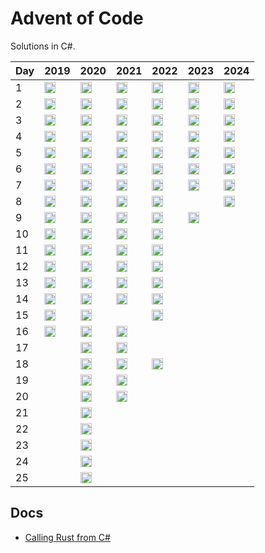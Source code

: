 # Advent of Code
Solutions in C#.

| Day | 2019 | 2020 | 2021 | 2022 | 2023 | 2024 |
|-----|------|------|------|------|------|------|
| 1  | [<img src="https://cdn.jsdelivr.net/gh/devicons/devicon/icons/csharp/csharp-original.svg" alt="C#" width="18" height="18">](https://github.com/sindrekjr/AdventOfCode/blob/master/AdventOfCode.Solutions/Year2019/Day01/Solution.cs) | [<img src="https://cdn.jsdelivr.net/gh/devicons/devicon/icons/csharp/csharp-original.svg" alt="C#" width="18" height="18">](https://github.com/sindrekjr/AdventOfCode/blob/master/AdventOfCode.Solutions/Year2020/Day01/Solution.cs) | [<img src="https://cdn.jsdelivr.net/gh/devicons/devicon/icons/csharp/csharp-original.svg" alt="C#" width="18" height="18">](https://github.com/sindrekjr/AdventOfCode/blob/master/AdventOfCode.Solutions/Year2021/Day01/Solution.cs) | [<img src="https://cdn.jsdelivr.net/gh/devicons/devicon@latest/icons/rust/rust-original.svg" alt="Rust" width="18" height="18">](https://github.com/sindrekjr/AdventOfCode/blob/master/AdventOfCode.Solutions.Rust/src/y2022/d01.rs) | [<img src="https://cdn.jsdelivr.net/gh/devicons/devicon/icons/csharp/csharp-original.svg" alt="C#" width="18" height="18">](https://github.com/sindrekjr/AdventOfCode/blob/master/AdventOfCode.Solutions/Year2023/Day01/Solution.cs) | [<img src="https://cdn.jsdelivr.net/gh/devicons/devicon@latest/icons/rust/rust-original.svg" alt="Rust" width="18" height="18">](https://github.com/sindrekjr/AdventOfCode/blob/master/AdventOfCode.Solutions.Rust/src/y2024/d01.rs)
| 2  | [<img src="https://cdn.jsdelivr.net/gh/devicons/devicon/icons/csharp/csharp-original.svg" alt="C#" width="18" height="18">](https://github.com/sindrekjr/AdventOfCode/blob/master/AdventOfCode.Solutions/Year2019/Day02/Solution.cs) | [<img src="https://cdn.jsdelivr.net/gh/devicons/devicon/icons/csharp/csharp-original.svg" alt="C#" width="18" height="18">](https://github.com/sindrekjr/AdventOfCode/blob/master/AdventOfCode.Solutions/Year2020/Day02/Solution.cs) | [<img src="https://cdn.jsdelivr.net/gh/devicons/devicon/icons/csharp/csharp-original.svg" alt="C#" width="18" height="18">](https://github.com/sindrekjr/AdventOfCode/blob/master/AdventOfCode.Solutions/Year2021/Day02/Solution.cs) | [<img src="https://cdn.jsdelivr.net/gh/devicons/devicon/icons/csharp/csharp-original.svg" alt="C#" width="18" height="18">](https://github.com/sindrekjr/AdventOfCode/blob/master/AdventOfCode.Solutions/Year2022/Day02/Solution.cs) | [<img src="https://cdn.jsdelivr.net/gh/devicons/devicon/icons/csharp/csharp-original.svg" alt="C#" width="18" height="18">](https://github.com/sindrekjr/AdventOfCode/blob/master/AdventOfCode.Solutions/Year2023/Day02/Solution.cs) | [<img src="https://cdn.jsdelivr.net/gh/devicons/devicon@latest/icons/rust/rust-original.svg" alt="Rust" width="18" height="18">](https://github.com/sindrekjr/AdventOfCode/blob/master/AdventOfCode.Solutions.Rust/src/y2024/d02.rs)
| 3  | [<img src="https://cdn.jsdelivr.net/gh/devicons/devicon/icons/csharp/csharp-original.svg" alt="C#" width="18" height="18">](https://github.com/sindrekjr/AdventOfCode/blob/master/AdventOfCode.Solutions/Year2019/Day03/Solution.cs) | [<img src="https://cdn.jsdelivr.net/gh/devicons/devicon/icons/csharp/csharp-original.svg" alt="C#" width="18" height="18">](https://github.com/sindrekjr/AdventOfCode/blob/master/AdventOfCode.Solutions/Year2020/Day03/Solution.cs) | [<img src="https://cdn.jsdelivr.net/gh/devicons/devicon/icons/csharp/csharp-original.svg" alt="C#" width="18" height="18">](https://github.com/sindrekjr/AdventOfCode/blob/master/AdventOfCode.Solutions/Year2021/Day03/Solution.cs) | [<img src="https://cdn.jsdelivr.net/gh/devicons/devicon/icons/csharp/csharp-original.svg" alt="C#" width="18" height="18">](https://github.com/sindrekjr/AdventOfCode/blob/master/AdventOfCode.Solutions/Year2022/Day03/Solution.cs) | [<img src="https://cdn.jsdelivr.net/gh/devicons/devicon/icons/csharp/csharp-original.svg" alt="C#" width="18" height="18">](https://github.com/sindrekjr/AdventOfCode/blob/master/AdventOfCode.Solutions/Year2023/Day03/Solution.cs) | [<img src="https://cdn.jsdelivr.net/gh/devicons/devicon@latest/icons/rust/rust-original.svg" alt="Rust" width="18" height="18">](https://github.com/sindrekjr/AdventOfCode/blob/master/AdventOfCode.Solutions.Rust/src/y2024/d03.rs)
| 4  | [<img src="https://cdn.jsdelivr.net/gh/devicons/devicon/icons/csharp/csharp-original.svg" alt="C#" width="18" height="18">](https://github.com/sindrekjr/AdventOfCode/blob/master/AdventOfCode.Solutions/Year2019/Day04/Solution.cs) | [<img src="https://cdn.jsdelivr.net/gh/devicons/devicon/icons/csharp/csharp-original.svg" alt="C#" width="18" height="18">](https://github.com/sindrekjr/AdventOfCode/blob/master/AdventOfCode.Solutions/Year2020/Day04/Solution.cs) | [<img src="https://cdn.jsdelivr.net/gh/devicons/devicon/icons/csharp/csharp-original.svg" alt="C#" width="18" height="18">](https://github.com/sindrekjr/AdventOfCode/blob/master/AdventOfCode.Solutions/Year2021/Day04/Solution.cs) | [<img src="https://cdn.jsdelivr.net/gh/devicons/devicon/icons/csharp/csharp-original.svg" alt="C#" width="18" height="18">](https://github.com/sindrekjr/AdventOfCode/blob/master/AdventOfCode.Solutions/Year2022/Day04/Solution.cs) | [<img src="https://cdn.jsdelivr.net/gh/devicons/devicon/icons/csharp/csharp-original.svg" alt="C#" width="18" height="18">](https://github.com/sindrekjr/AdventOfCode/blob/master/AdventOfCode.Solutions/Year2023/Day04/Solution.cs) | [<img src="https://cdn.jsdelivr.net/gh/devicons/devicon@latest/icons/rust/rust-original.svg" alt="Rust" width="18" height="18">](https://github.com/sindrekjr/AdventOfCode/blob/master/AdventOfCode.Solutions.Rust/src/y2024/d04.rs)
| 5  | [<img src="https://cdn.jsdelivr.net/gh/devicons/devicon/icons/csharp/csharp-original.svg" alt="C#" width="18" height="18">](https://github.com/sindrekjr/AdventOfCode/blob/master/AdventOfCode.Solutions/Year2019/Day05/Solution.cs) | [<img src="https://cdn.jsdelivr.net/gh/devicons/devicon/icons/csharp/csharp-original.svg" alt="C#" width="18" height="18">](https://github.com/sindrekjr/AdventOfCode/blob/master/AdventOfCode.Solutions/Year2020/Day05/Solution.cs) | [<img src="https://cdn.jsdelivr.net/gh/devicons/devicon/icons/csharp/csharp-original.svg" alt="C#" width="18" height="18">](https://github.com/sindrekjr/AdventOfCode/blob/master/AdventOfCode.Solutions/Year2021/Day05/Solution.cs) | [<img src="https://cdn.jsdelivr.net/gh/devicons/devicon@latest/icons/rust/rust-original.svg" alt="Rust" width="18" height="18">](https://github.com/sindrekjr/AdventOfCode/blob/master/AdventOfCode.Solutions.Rust/src/y2022/d05.rs) | [<img src="https://cdn.jsdelivr.net/gh/devicons/devicon/icons/csharp/csharp-original.svg" alt="C#" width="18" height="18">](https://github.com/sindrekjr/AdventOfCode/blob/master/AdventOfCode.Solutions/Year2023/Day05/Solution.cs) | [<img src="https://cdn.jsdelivr.net/gh/devicons/devicon@latest/icons/rust/rust-original.svg" alt="Rust" width="18" height="18">](https://github.com/sindrekjr/AdventOfCode/blob/master/AdventOfCode.Solutions.Rust/src/y2024/d05.rs)
| 6  | [<img src="https://cdn.jsdelivr.net/gh/devicons/devicon/icons/csharp/csharp-original.svg" alt="C#" width="18" height="18">](https://github.com/sindrekjr/AdventOfCode/blob/master/AdventOfCode.Solutions/Year2019/Day06/Solution.cs) | [<img src="https://cdn.jsdelivr.net/gh/devicons/devicon/icons/csharp/csharp-original.svg" alt="C#" width="18" height="18">](https://github.com/sindrekjr/AdventOfCode/blob/master/AdventOfCode.Solutions/Year2020/Day06/Solution.cs) | [<img src="https://cdn.jsdelivr.net/gh/devicons/devicon/icons/csharp/csharp-original.svg" alt="C#" width="18" height="18">](https://github.com/sindrekjr/AdventOfCode/blob/master/AdventOfCode.Solutions/Year2021/Day06/Solution.cs) | [<img src="https://cdn.jsdelivr.net/gh/devicons/devicon@latest/icons/rust/rust-original.svg" alt="Rust" width="18" height="18">](https://github.com/sindrekjr/AdventOfCode/blob/master/AdventOfCode.Solutions.Rust/src/y2022/d06.rs) | [<img src="https://cdn.jsdelivr.net/gh/devicons/devicon/icons/csharp/csharp-original.svg" alt="C#" width="18" height="18">](https://github.com/sindrekjr/AdventOfCode/blob/master/AdventOfCode.Solutions/Year2023/Day06/Solution.cs) | [<img src="https://cdn.jsdelivr.net/gh/devicons/devicon@latest/icons/rust/rust-original.svg" alt="Rust" width="18" height="18">](https://github.com/sindrekjr/AdventOfCode/blob/master/AdventOfCode.Solutions.Rust/src/y2024/d06.rs)
| 7  | [<img src="https://cdn.jsdelivr.net/gh/devicons/devicon/icons/csharp/csharp-original.svg" alt="C#" width="18" height="18">](https://github.com/sindrekjr/AdventOfCode/blob/master/AdventOfCode.Solutions/Year2019/Day07/Solution.cs) | [<img src="https://cdn.jsdelivr.net/gh/devicons/devicon/icons/csharp/csharp-original.svg" alt="C#" width="18" height="18">](https://github.com/sindrekjr/AdventOfCode/blob/master/AdventOfCode.Solutions/Year2020/Day07/Solution.cs) | [<img src="https://cdn.jsdelivr.net/gh/devicons/devicon/icons/csharp/csharp-original.svg" alt="C#" width="18" height="18">](https://github.com/sindrekjr/AdventOfCode/blob/master/AdventOfCode.Solutions/Year2021/Day07/Solution.cs) | [<img src="https://cdn.jsdelivr.net/gh/devicons/devicon@latest/icons/rust/rust-original.svg" alt="Rust" width="18" height="18">](https://github.com/sindrekjr/AdventOfCode/blob/master/AdventOfCode.Solutions.Rust/src/y2022/d07.rs) | [<img src="https://cdn.jsdelivr.net/gh/devicons/devicon/icons/csharp/csharp-original.svg" alt="C#" width="18" height="18">](https://github.com/sindrekjr/AdventOfCode/blob/master/AdventOfCode.Solutions/Year2023/Day07/Solution.cs) | [<img src="https://cdn.jsdelivr.net/gh/devicons/devicon@latest/icons/rust/rust-original.svg" alt="Rust" width="18" height="18">](https://github.com/sindrekjr/AdventOfCode/blob/master/AdventOfCode.Solutions.Rust/src/y2024/d07.rs)
| 8  | [<img src="https://cdn.jsdelivr.net/gh/devicons/devicon/icons/csharp/csharp-original.svg" alt="C#" width="18" height="18">](https://github.com/sindrekjr/AdventOfCode/blob/master/AdventOfCode.Solutions/Year2019/Day08/Solution.cs) | [<img src="https://cdn.jsdelivr.net/gh/devicons/devicon/icons/csharp/csharp-original.svg" alt="C#" width="18" height="18">](https://github.com/sindrekjr/AdventOfCode/blob/master/AdventOfCode.Solutions/Year2020/Day08/Solution.cs) | [<img src="https://cdn.jsdelivr.net/gh/devicons/devicon/icons/csharp/csharp-original.svg" alt="C#" width="18" height="18">](https://github.com/sindrekjr/AdventOfCode/blob/master/AdventOfCode.Solutions/Year2021/Day08/Solution.cs) | [<img src="https://cdn.jsdelivr.net/gh/devicons/devicon@latest/icons/rust/rust-original.svg" alt="Rust" width="18" height="18">](https://github.com/sindrekjr/AdventOfCode/blob/master/AdventOfCode.Solutions.Rust/src/y2022/d08.rs) | | [<img src="https://cdn.jsdelivr.net/gh/devicons/devicon@latest/icons/rust/rust-original.svg" alt="Rust" width="18" height="18">](https://github.com/sindrekjr/AdventOfCode/blob/master/AdventOfCode.Solutions.Rust/src/y2024/d08.rs)
| 9  | [<img src="https://cdn.jsdelivr.net/gh/devicons/devicon/icons/csharp/csharp-original.svg" alt="C#" width="18" height="18">](https://github.com/sindrekjr/AdventOfCode/blob/master/AdventOfCode.Solutions/Year2019/Day09/Solution.cs) | [<img src="https://cdn.jsdelivr.net/gh/devicons/devicon/icons/csharp/csharp-original.svg" alt="C#" width="18" height="18">](https://github.com/sindrekjr/AdventOfCode/blob/master/AdventOfCode.Solutions/Year2020/Day09/Solution.cs) | [<img src="https://cdn.jsdelivr.net/gh/devicons/devicon/icons/csharp/csharp-original.svg" alt="C#" width="18" height="18">](https://github.com/sindrekjr/AdventOfCode/blob/master/AdventOfCode.Solutions/Year2021/Day09/Solution.cs) | [<img src="https://cdn.jsdelivr.net/gh/devicons/devicon@latest/icons/rust/rust-original.svg" alt="Rust" width="18" height="18">](https://github.com/sindrekjr/AdventOfCode/blob/master/AdventOfCode.Solutions.Rust/src/y2022/d09.rs) | [<img src="https://cdn.jsdelivr.net/gh/devicons/devicon/icons/csharp/csharp-original.svg" alt="C#" width="18" height="18">](https://github.com/sindrekjr/AdventOfCode/blob/master/AdventOfCode.Solutions/Year2023/Day09/Solution.cs)
| 10 | [<img src="https://cdn.jsdelivr.net/gh/devicons/devicon/icons/csharp/csharp-original.svg" alt="C#" width="18" height="18">](https://github.com/sindrekjr/AdventOfCode/blob/master/AdventOfCode.Solutions/Year2019/Day10/Solution.cs) | [<img src="https://cdn.jsdelivr.net/gh/devicons/devicon/icons/csharp/csharp-original.svg" alt="C#" width="18" height="18">](https://github.com/sindrekjr/AdventOfCode/blob/master/AdventOfCode.Solutions/Year2020/Day10/Solution.cs) | [<img src="https://cdn.jsdelivr.net/gh/devicons/devicon/icons/csharp/csharp-original.svg" alt="C#" width="18" height="18">](https://github.com/sindrekjr/AdventOfCode/blob/master/AdventOfCode.Solutions/Year2021/Day10/Solution.cs) | [<img src="https://cdn.jsdelivr.net/gh/devicons/devicon@latest/icons/rust/rust-original.svg" alt="Rust" width="18" height="18">](https://github.com/sindrekjr/AdventOfCode/blob/master/AdventOfCode.Solutions.Rust/src/y2022/d10.rs)
| 11 | [<img src="https://cdn.jsdelivr.net/gh/devicons/devicon/icons/csharp/csharp-original.svg" alt="C#" width="18" height="18">](https://github.com/sindrekjr/AdventOfCode/blob/master/AdventOfCode.Solutions/Year2019/Day11/Solution.cs) | [<img src="https://cdn.jsdelivr.net/gh/devicons/devicon/icons/csharp/csharp-original.svg" alt="C#" width="18" height="18">](https://github.com/sindrekjr/AdventOfCode/blob/master/AdventOfCode.Solutions/Year2020/Day11/Solution.cs) | [<img src="https://cdn.jsdelivr.net/gh/devicons/devicon/icons/csharp/csharp-original.svg" alt="C#" width="18" height="18">](https://github.com/sindrekjr/AdventOfCode/blob/master/AdventOfCode.Solutions/Year2021/Day11/Solution.cs) | [<img src="https://cdn.jsdelivr.net/gh/devicons/devicon@latest/icons/rust/rust-original.svg" alt="Rust" width="18" height="18">](https://github.com/sindrekjr/AdventOfCode/blob/master/AdventOfCode.Solutions.Rust/src/y2022/d11.rs)
| 12 | [<img src="https://cdn.jsdelivr.net/gh/devicons/devicon/icons/csharp/csharp-original.svg" alt="C#" width="18" height="18">](https://github.com/sindrekjr/AdventOfCode/blob/master/AdventOfCode.Solutions/Year2019/Day12/Solution.cs) | [<img src="https://cdn.jsdelivr.net/gh/devicons/devicon/icons/csharp/csharp-original.svg" alt="C#" width="18" height="18">](https://github.com/sindrekjr/AdventOfCode/blob/master/AdventOfCode.Solutions/Year2020/Day12/Solution.cs) | [<img src="https://cdn.jsdelivr.net/gh/devicons/devicon/icons/csharp/csharp-original.svg" alt="C#" width="18" height="18">](https://github.com/sindrekjr/AdventOfCode/blob/master/AdventOfCode.Solutions/Year2021/Day12/Solution.cs) | [<img src="https://cdn.jsdelivr.net/gh/devicons/devicon@latest/icons/rust/rust-original.svg" alt="Rust" width="18" height="18">](https://github.com/sindrekjr/AdventOfCode/blob/master/AdventOfCode.Solutions.Rust/src/y2022/d12.rs)
| 13 | [<img src="https://cdn.jsdelivr.net/gh/devicons/devicon/icons/csharp/csharp-original.svg" alt="C#" width="18" height="18">](https://github.com/sindrekjr/AdventOfCode/blob/master/AdventOfCode.Solutions/Year2019/Day13/Solution.cs) | [<img src="https://cdn.jsdelivr.net/gh/devicons/devicon/icons/csharp/csharp-original.svg" alt="C#" width="18" height="18">](https://github.com/sindrekjr/AdventOfCode/blob/master/AdventOfCode.Solutions/Year2020/Day13/Solution.cs) | [<img src="https://cdn.jsdelivr.net/gh/devicons/devicon/icons/csharp/csharp-original.svg" alt="C#" width="18" height="18">](https://github.com/sindrekjr/AdventOfCode/blob/master/AdventOfCode.Solutions/Year2021/Day13/Solution.cs) | [<img src="https://cdn.jsdelivr.net/gh/devicons/devicon@latest/icons/rust/rust-original.svg" alt="Rust" width="18" height="18">](https://github.com/sindrekjr/AdventOfCode/blob/master/AdventOfCode.Solutions.Rust/src/y2022/d13.rs)
| 14 | [<img src="https://cdn.jsdelivr.net/gh/devicons/devicon/icons/csharp/csharp-original.svg" alt="C#" width="18" height="18">](https://github.com/sindrekjr/AdventOfCode/blob/master/AdventOfCode.Solutions/Year2019/Day14/Solution.cs) | [<img src="https://cdn.jsdelivr.net/gh/devicons/devicon/icons/csharp/csharp-original.svg" alt="C#" width="18" height="18">](https://github.com/sindrekjr/AdventOfCode/blob/master/AdventOfCode.Solutions/Year2020/Day14/Solution.cs) | [<img src="https://cdn.jsdelivr.net/gh/devicons/devicon/icons/csharp/csharp-original.svg" alt="C#" width="18" height="18">](https://github.com/sindrekjr/AdventOfCode/blob/master/AdventOfCode.Solutions/Year2021/Day14/Solution.cs) | [<img src="https://cdn.jsdelivr.net/gh/devicons/devicon@latest/icons/rust/rust-original.svg" alt="Rust" width="18" height="18">](https://github.com/sindrekjr/AdventOfCode/blob/master/AdventOfCode.Solutions.Rust/src/y2022/d14.rs)
| 15 | [<img src="https://cdn.jsdelivr.net/gh/devicons/devicon/icons/csharp/csharp-original.svg" alt="C#" width="18" height="18">](https://github.com/sindrekjr/AdventOfCode/blob/master/AdventOfCode.Solutions/Year2019/Day15/Solution.cs) | [<img src="https://cdn.jsdelivr.net/gh/devicons/devicon/icons/csharp/csharp-original.svg" alt="C#" width="18" height="18">](https://github.com/sindrekjr/AdventOfCode/blob/master/AdventOfCode.Solutions/Year2020/Day15/Solution.cs) |  | [<img src="https://cdn.jsdelivr.net/gh/devicons/devicon@latest/icons/rust/rust-original.svg" alt="Rust" width="18" height="18">](https://github.com/sindrekjr/AdventOfCode/blob/master/AdventOfCode.Solutions.Rust/src/y2022/d15.rs)
| 16 | [<img src="https://cdn.jsdelivr.net/gh/devicons/devicon/icons/csharp/csharp-original.svg" alt="C#" width="18" height="18">](https://github.com/sindrekjr/AdventOfCode/blob/master/AdventOfCode.Solutions/Year2019/Day16/Solution.cs) | [<img src="https://cdn.jsdelivr.net/gh/devicons/devicon/icons/csharp/csharp-original.svg" alt="C#" width="18" height="18">](https://github.com/sindrekjr/AdventOfCode/blob/master/AdventOfCode.Solutions/Year2020/Day16/Solution.cs) | [<img src="https://cdn.jsdelivr.net/gh/devicons/devicon/icons/csharp/csharp-original.svg" alt="C#" width="18" height="18">](https://github.com/sindrekjr/AdventOfCode/blob/master/AdventOfCode.Solutions/Year2021/Day16/Solution.cs)
| 17 | | [<img src="https://cdn.jsdelivr.net/gh/devicons/devicon/icons/csharp/csharp-original.svg" alt="C#" width="18" height="18">](https://github.com/sindrekjr/AdventOfCode/blob/master/AdventOfCode.Solutions/Year2020/Day17/Solution.cs) | [<img src="https://cdn.jsdelivr.net/gh/devicons/devicon/icons/csharp/csharp-original.svg" alt="C#" width="18" height="18">](https://github.com/sindrekjr/AdventOfCode/blob/master/AdventOfCode.Solutions/Year2021/Day17/Solution.cs)
| 18 | | [<img src="https://cdn.jsdelivr.net/gh/devicons/devicon/icons/csharp/csharp-original.svg" alt="C#" width="18" height="18">](https://github.com/sindrekjr/AdventOfCode/blob/master/AdventOfCode.Solutions/Year2020/Day18/Solution.cs) | [<img src="https://cdn.jsdelivr.net/gh/devicons/devicon/icons/csharp/csharp-original.svg" alt="C#" width="18" height="18">](https://github.com/sindrekjr/AdventOfCode/blob/master/AdventOfCode.Solutions/Year2021/Day18/Solution.cs) | [<img src="https://cdn.jsdelivr.net/gh/devicons/devicon@latest/icons/rust/rust-original.svg" alt="Rust" width="18" height="18">](https://github.com/sindrekjr/AdventOfCode/blob/master/AdventOfCode.Solutions.Rust/src/y2022/d18.rs)
| 19 | | [<img src="https://cdn.jsdelivr.net/gh/devicons/devicon/icons/csharp/csharp-original.svg" alt="C#" width="18" height="18">](https://github.com/sindrekjr/AdventOfCode/blob/master/AdventOfCode.Solutions/Year2020/Day19/Solution.cs) | [<img src="https://cdn.jsdelivr.net/gh/devicons/devicon/icons/csharp/csharp-original.svg" alt="C#" width="18" height="18">](https://github.com/sindrekjr/AdventOfCode/blob/master/AdventOfCode.Solutions/Year2021/Day19/Solution.cs)
| 20 | | [<img src="https://cdn.jsdelivr.net/gh/devicons/devicon/icons/csharp/csharp-original.svg" alt="C#" width="18" height="18">](https://github.com/sindrekjr/AdventOfCode/blob/master/AdventOfCode.Solutions/Year2020/Day20/Solution.cs) | [<img src="https://cdn.jsdelivr.net/gh/devicons/devicon/icons/csharp/csharp-original.svg" alt="C#" width="18" height="18">](https://github.com/sindrekjr/AdventOfCode/blob/master/AdventOfCode.Solutions/Year2021/Day20/Solution.cs)
| 21 | | [<img src="https://cdn.jsdelivr.net/gh/devicons/devicon/icons/csharp/csharp-original.svg" alt="C#" width="18" height="18">](https://github.com/sindrekjr/AdventOfCode/blob/master/AdventOfCode.Solutions/Year2020/Day21/Solution.cs) |
| 22 | | [<img src="https://cdn.jsdelivr.net/gh/devicons/devicon/icons/csharp/csharp-original.svg" alt="C#" width="18" height="18">](https://github.com/sindrekjr/AdventOfCode/blob/master/AdventOfCode.Solutions/Year2020/Day22/Solution.cs) |
| 23 | | [<img src="https://cdn.jsdelivr.net/gh/devicons/devicon/icons/csharp/csharp-original.svg" alt="C#" width="18" height="18">](https://github.com/sindrekjr/AdventOfCode/blob/master/AdventOfCode.Solutions/Year2020/Day23/Solution.cs) |
| 24 | | [<img src="https://cdn.jsdelivr.net/gh/devicons/devicon/icons/csharp/csharp-original.svg" alt="C#" width="18" height="18">](https://github.com/sindrekjr/AdventOfCode/blob/master/AdventOfCode.Solutions/Year2020/Day24/Solution.cs) |
| 25 | | [<img src="https://cdn.jsdelivr.net/gh/devicons/devicon/icons/csharp/csharp-original.svg" alt="C#" width="18" height="18">](https://github.com/sindrekjr/AdventOfCode/blob/master/AdventOfCode.Solutions/Year2020/Day25/Solution.cs) |

## Docs

- [Calling Rust from C#](https://dev.to/living_syn/calling-rust-from-c-6hk)
